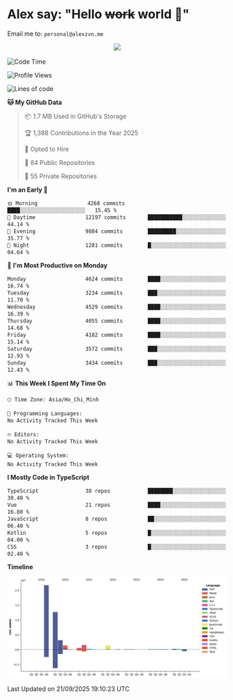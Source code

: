 # Alex say: "Hello ~~work~~ world 🐾"
Email me to: `personal@alexzvn.me`


<p align=center>
  <a href="https://skillicons.dev">
    <img src="https://skillicons.dev/icons?i=ts,js,php,nodejs,bun,vue,nuxt,react,svelte,tauri,laravel,rust,mongodb,docker,electron,redis,rabbitmq,tailwind,git,cloudflare,elysia,mysql,nginx,rollupjs,sentry,ubuntu,yarn,html,css,vite" />
  </a>
</p>

<!--START_SECTION:waka-->
![Code Time](http://img.shields.io/badge/Code%20Time-1%2C066%20hrs%2055%20mins-blue)

![Profile Views](http://img.shields.io/badge/Profile%20Views-68-blue)

![Lines of code](https://img.shields.io/badge/From%20Hello%20World%20I%27ve%20Written-43.5%20million%20lines%20of%20code-blue)

**🐱 My GitHub Data** 

> 📦 1.7 MB Used in GitHub's Storage 
 > 
> 🏆 1,388 Contributions in the Year 2025
 > 
> 💼 Opted to Hire
 > 
> 📜 84 Public Repositories 
 > 
> 🔑 55 Private Repositories 
 > 
**I'm an Early 🐤** 

```text
🌞 Morning                4268 commits        ████░░░░░░░░░░░░░░░░░░░░░   15.45 % 
🌆 Daytime                12197 commits       ███████████░░░░░░░░░░░░░░   44.14 % 
🌃 Evening                9884 commits        █████████░░░░░░░░░░░░░░░░   35.77 % 
🌙 Night                  1281 commits        █░░░░░░░░░░░░░░░░░░░░░░░░   04.64 % 
```
📅 **I'm Most Productive on Monday** 

```text
Monday                   4624 commits        ████░░░░░░░░░░░░░░░░░░░░░   16.74 % 
Tuesday                  3234 commits        ███░░░░░░░░░░░░░░░░░░░░░░   11.70 % 
Wednesday                4529 commits        ████░░░░░░░░░░░░░░░░░░░░░   16.39 % 
Thursday                 4055 commits        ████░░░░░░░░░░░░░░░░░░░░░   14.68 % 
Friday                   4182 commits        ████░░░░░░░░░░░░░░░░░░░░░   15.14 % 
Saturday                 3572 commits        ███░░░░░░░░░░░░░░░░░░░░░░   12.93 % 
Sunday                   3434 commits        ███░░░░░░░░░░░░░░░░░░░░░░   12.43 % 
```


📊 **This Week I Spent My Time On** 

```text
🕑︎ Time Zone: Asia/Ho_Chi_Minh

💬 Programming Languages: 
No Activity Tracked This Week

🔥 Editors: 
No Activity Tracked This Week

💻 Operating System: 
No Activity Tracked This Week
```

**I Mostly Code in TypeScript** 

```text
TypeScript               38 repos            ████████░░░░░░░░░░░░░░░░░   30.40 % 
Vue                      21 repos            ████░░░░░░░░░░░░░░░░░░░░░   16.80 % 
JavaScript               8 repos             ██░░░░░░░░░░░░░░░░░░░░░░░   06.40 % 
Kotlin                   5 repos             █░░░░░░░░░░░░░░░░░░░░░░░░   04.00 % 
CSS                      3 repos             █░░░░░░░░░░░░░░░░░░░░░░░░   02.40 % 
```



**Timeline**

![Lines of Code chart](https://raw.githubusercontent.com/alexzvn/alexzvn/main/assets/bar_graph.png)


 Last Updated on 21/09/2025 19:10:23 UTC
<!--END_SECTION:waka-->
